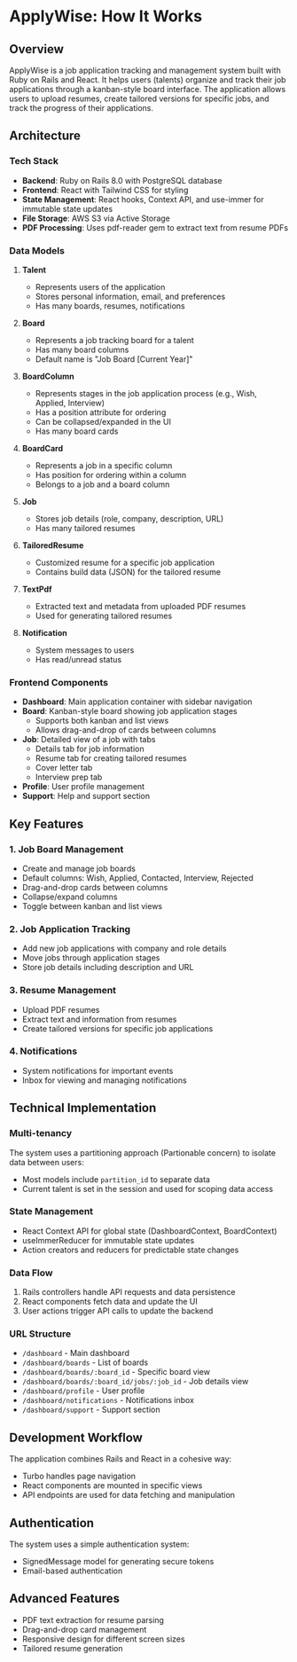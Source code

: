 # ApplyWise: How It Works

## Overview

ApplyWise is a job application tracking and management system built with Ruby on Rails and React. It helps users (talents) organize and track their job applications through a kanban-style board interface. The application allows users to upload resumes, create tailored versions for specific jobs, and track the progress of their applications.

## Architecture

### Tech Stack

- **Backend**: Ruby on Rails 8.0 with PostgreSQL database
- **Frontend**: React with Tailwind CSS for styling
- **State Management**: React hooks, Context API, and use-immer for immutable state updates
- **File Storage**: AWS S3 via Active Storage
- **PDF Processing**: Uses pdf-reader gem to extract text from resume PDFs

### Data Models

1. **Talent**
   - Represents users of the application
   - Stores personal information, email, and preferences
   - Has many boards, resumes, notifications

2. **Board**
   - Represents a job tracking board for a talent
   - Has many board columns
   - Default name is "Job Board [Current Year]"

3. **BoardColumn**
   - Represents stages in the job application process (e.g., Wish, Applied, Interview)
   - Has a position attribute for ordering
   - Can be collapsed/expanded in the UI
   - Has many board cards

4. **BoardCard**
   - Represents a job in a specific column
   - Has position for ordering within a column
   - Belongs to a job and a board column

5. **Job**
   - Stores job details (role, company, description, URL)
   - Has many tailored resumes

6. **TailoredResume**
   - Customized resume for a specific job application
   - Contains build data (JSON) for the tailored resume

7. **TextPdf**
   - Extracted text and metadata from uploaded PDF resumes
   - Used for generating tailored resumes

8. **Notification**
   - System messages to users
   - Has read/unread status

### Frontend Components

- **Dashboard**: Main application container with sidebar navigation
- **Board**: Kanban-style board showing job application stages
  - Supports both kanban and list views
  - Allows drag-and-drop of cards between columns
- **Job**: Detailed view of a job with tabs
  - Details tab for job information
  - Resume tab for creating tailored resumes
  - Cover letter tab
  - Interview prep tab
- **Profile**: User profile management
- **Support**: Help and support section

## Key Features

### 1. Job Board Management

- Create and manage job boards
- Default columns: Wish, Applied, Contacted, Interview, Rejected
- Drag-and-drop cards between columns
- Collapse/expand columns
- Toggle between kanban and list views

### 2. Job Application Tracking

- Add new job applications with company and role details
- Move jobs through application stages
- Store job details including description and URL

### 3. Resume Management

- Upload PDF resumes
- Extract text and information from resumes
- Create tailored versions for specific job applications

### 4. Notifications

- System notifications for important events
- Inbox for viewing and managing notifications

## Technical Implementation

### Multi-tenancy

The system uses a partitioning approach (Partionable concern) to isolate data between users:

- Most models include `partition_id` to separate data
- Current talent is set in the session and used for scoping data access

### State Management

- React Context API for global state (DashboardContext, BoardContext)
- useImmerReducer for immutable state updates
- Action creators and reducers for predictable state changes

### Data Flow

1. Rails controllers handle API requests and data persistence
2. React components fetch data and update the UI
3. User actions trigger API calls to update the backend

### URL Structure

- `/dashboard` - Main dashboard
- `/dashboard/boards` - List of boards
- `/dashboard/boards/:board_id` - Specific board view
- `/dashboard/boards/:board_id/jobs/:job_id` - Job details view
- `/dashboard/profile` - User profile
- `/dashboard/notifications` - Notifications inbox
- `/dashboard/support` - Support section

## Development Workflow

The application combines Rails and React in a cohesive way:

- Turbo handles page navigation
- React components are mounted in specific views
- API endpoints are used for data fetching and manipulation

## Authentication

The system uses a simple authentication system:

- SignedMessage model for generating secure tokens
- Email-based authentication

## Advanced Features

- PDF text extraction for resume parsing
- Drag-and-drop card management
- Responsive design for different screen sizes
- Tailored resume generation
